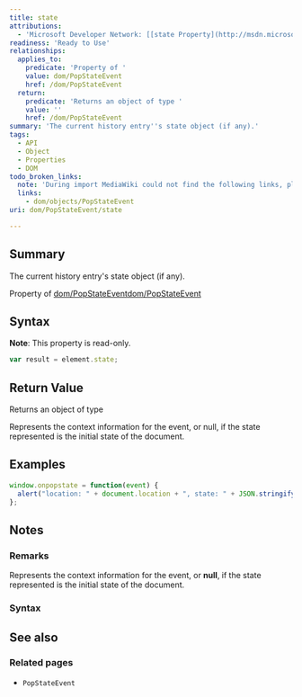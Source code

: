 ```yaml
---
title: state
attributions:
  - 'Microsoft Developer Network: [[state Property](http://msdn.microsoft.com/en-us/library/ie/hh772351(v=vs.85).aspx) Article]'
readiness: 'Ready to Use'
relationships:
  applies_to:
    predicate: 'Property of '
    value: dom/PopStateEvent
    href: /dom/PopStateEvent
  return:
    predicate: 'Returns an object of type '
    value: ''
    href: /dom/PopStateEvent
summary: 'The current history entry''s state object (if any).'
tags:
  - API
  - Object
  - Properties
  - DOM
todo_broken_links:
  note: 'During import MediaWiki could not find the following links, please fix and adjust this list.'
  links:
    - dom/objects/PopStateEvent
uri: dom/PopStateEvent/state

---
```

## Summary

The current history entry's state object (if any).

Property of [dom/PopStateEvent](/dom/PopStateEvent)[dom/PopStateEvent](/dom/PopStateEvent)

## Syntax

**Note**: This property is read-only.

``` js
var result = element.state;
```

## Return Value

Returns an object of type

Represents the context information for the event, or null, if the state represented is the initial state of the document.

## Examples

``` js
window.onpopstate = function(event) {
  alert("location: " + document.location + ", state: " + JSON.stringify(event.state));
};
```

## Notes

### Remarks

Represents the context information for the event, or **null**, if the state represented is the initial state of the document.

### Syntax

## See also

### Related pages

-   `PopStateEvent`
